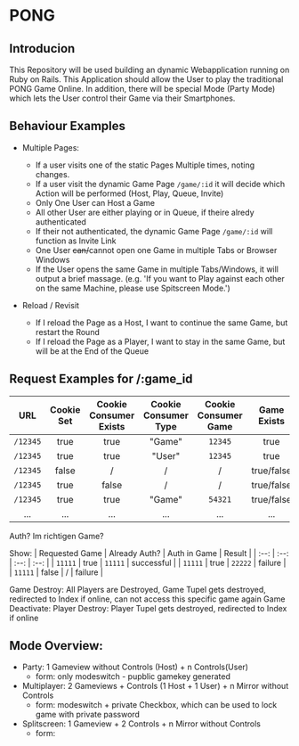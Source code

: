 # PONG
## Introducion
This Repository will be used building an dynamic Webapplication running on Ruby on Rails. This Application should allow the User to play the traditional PONG Game Online. In addition, there will be special Mode (Party Mode) which lets the User control their Game via their Smartphones.

## Behaviour Examples
* Multiple Pages:
  * If a user visits one of the static Pages Multiple times, noting changes.
  * If a user visit the dynamic Game Page `/game/:id` it will decide which Action will be performed (Host, Play, Queue, Invite)
  * Only One User can Host a Game
  * All other User are either playing or in Queue, if theire alredy authenticated
  * If their not authenticated, the dynamic Game Page `/game/:id` will function as Invite Link
  * One User ~~can/~~cannot open one Game in multiple Tabs or Browser Windows
  * If the User opens the same Game in multiple Tabs/Windows, it will output a brief massage. (e.g. 'If you want to Play against each other on the same Machine, please use Spitscreen Mode.')

* Reload / Revisit
  * If I reload the Page as a Host, I want to continue the same Game, but restart the Round
  * If I reload the Page as a Player, I want to stay in the same Game, but will be at the End of the Queue

## Request Examples for /:game_id

| URL      | Cookie Set | Cookie Consumer Exists | Cookie Consumer Type | Cookie Consumer Game | Game Exists | Game Mode | Result           |
| :------: | :--------: | :--------------------: | :------------------: | :------------------: | :---------: | :-------: | :--------------: |
| `/12345` | true       | true                   | "Game"               | `12345`              | true        | /         | `#host_game`     |
| `/12345` | true       | true                   | "User"               | `12345`              | true        | /         | `#play_game`     |
| `/12345` | false      | /                      | /                    | /                    | true/false  | /         | `#invite`        |
| `/12345` | true       | false                  | /                    | /                    | true/false  | /         | `#invite`        |
| `/12345` | true       | true                   | "Game"               | `54321`              | true/false  | /         | `#invite`        |
| ... | ...       | ...                   | ...               | ...              | ...  | ...         | ...       |



Auth?
Im richtigen Game?

Show:
| Requested Game | Already Auth? | Auth in Game | Result |
| :--: | :--: | :--: | :--: |
| `11111` | true | `11111` | successful |
| `11111` | true | `22222` | failure |
| `11111` | false | / | failure |



Game Destroy: All Players are Destroyed, Game Tupel gets destroyed, redirected to Index if online, can not access this specific game again
Game Deactivate: 
Player Destroy: Player Tupel gets destroyed, redirected to Index if online



## Mode Overview:
* Party: 1 Gameview without Controls (Host) + n Controls(User)
  * form: only modeswitch - pupblic gamekey generated
* Multiplayer: 2 Gameviews + Controls (1 Host + 1 User) + n Mirror without Controls
  * form: modeswitch + private Checkbox, which can be used to lock game with private password
* Splitscreen: 1 Gameview + 2 Controls + n Mirror without Controls
  * form: 